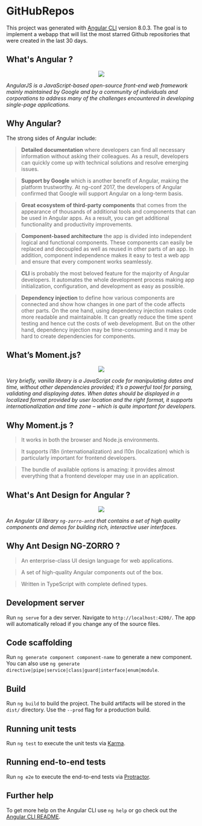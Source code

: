 # GitHubRepos

This project was generated with [Angular CLI](https://github.com/angular/angular-cli) version 8.0.3.
The goal is to implement a webapp that will list the most starred Github repositories that were created in the last 30 days. 

## What's Angular ?

<p align="center">
  <img  src="https://angular.io/assets/images/logos/angular/angular.png">
</p>

_AngularJS is a JavaScript-based open-source front-end web framework mainly maintained by Google and by a community of individuals and corporations to address many of the challenges encountered in developing single-page applications._


## Why Angular?

The strong sides of Angular include:
> **Detailed documentation** where developers can find all necessary information without asking their colleagues. As a result, developers can quickly come up with technical solutions and resolve emerging issues.

> **Support by Google** which is another benefit of Angular, making the platform trustworthy. At ng-conf 2017, the developers of Angular confirmed that Google will support Angular on a long-term basis.

> **Great ecosystem of third-party components** that comes from the appearance of thousands of additional tools and components that can be used in Angular apps. As a result, you can get additional functionality and productivity improvements.

> **Component-based architecture** the app is divided into independent logical and functional components. These components can easily be replaced and decoupled as well as reused in other parts of an app. In addition, component independence makes it easy to test a web app and ensure that every component works seamlessly.

> **CLI** is probably the most beloved feature for the majority of Angular developers. It automates the whole development process making app initialization, configuration, and development as easy as possible.

> **Dependency injection** to define how various components are connected and show how changes in one part of the code affects other parts. On the one hand, using dependency injection makes code more readable and maintainable. It can greatly reduce the time spent testing and hence cut the costs of web development. But on the other hand, dependency injection may be time-consuming and it may be hard to create dependencies for components.

## What’s Moment.js?

<p align="center">
  <img  src="https://www.classandobjects.com/images/tutorial/momentjs.png">
</p>

_Very briefly, vanilla library is a JavaScript code for manipulating dates and time, without other dependencies provided; it’s a powerful tool for parsing, validating and displaying dates. When dates should be displayed in a localized format provided by user location and the right format, it supports internationalization and time zone – which is quite important for developers._

## Why Moment.js ?
> It works in both the browser and Node.js environments.

> It supports i18n (internationalization) and l10n (localization) which is particularly important for frontend developers.

> The bundle of available options is amazing: it provides almost everything that a frontend developer may use in an application.

## What's Ant Design for Angular ?

<p align="center">
  <img  src="https://cdn-images-1.medium.com/max/2400/1*ahiG24IC4evaDqarv6hiCA.png">
</p>

_An Angular UI library `ng-zorro-antd` that contains a set of high quality components and demos for building rich, interactive user interfaces._

## Why Ant Design NG-ZORRO ?

> An enterprise-class UI design language for web applications.

> A set of high-quality Angular components out of the box.

> Written in TypeScript with complete defined types.

## Development server

Run `ng serve` for a dev server. Navigate to `http://localhost:4200/`. The app will automatically reload if you change any of the source files.

## Code scaffolding

Run `ng generate component component-name` to generate a new component. You can also use `ng generate directive|pipe|service|class|guard|interface|enum|module`.

## Build

Run `ng build` to build the project. The build artifacts will be stored in the `dist/` directory. Use the `--prod` flag for a production build.

## Running unit tests

Run `ng test` to execute the unit tests via [Karma](https://karma-runner.github.io).

## Running end-to-end tests

Run `ng e2e` to execute the end-to-end tests via [Protractor](http://www.protractortest.org/).

## Further help

To get more help on the Angular CLI use `ng help` or go check out the [Angular CLI README](https://github.com/angular/angular-cli/blob/master/README.md).
